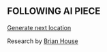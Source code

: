 ## FOLLOWING AI PIECE
<div id="status"><a href="javascript:generateLocation();">Generate next location</a></div>  

<div id="spinner" class="spinner"></div>

Research by [Brian House](http://brianhouse.net)
